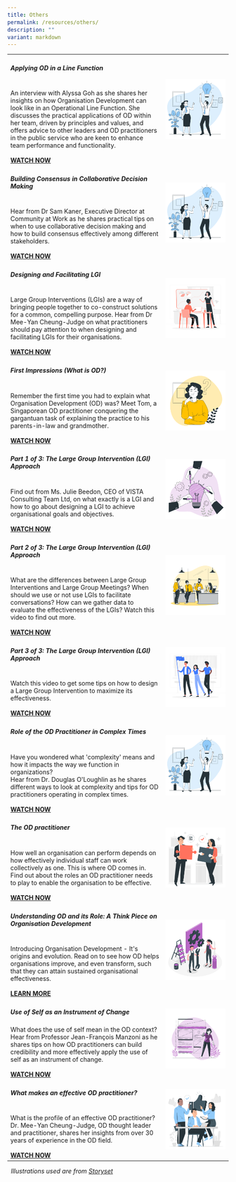 ```yaml
---
title: Others
permalink: /resources/others/
description: ""
variant: markdown
---
```

<table><colgroup><col width="70%"><col width="30%">

</colgroup><tbody>
<tr><td><h5><b>Applying OD in a Line Function</b> </h5><br> An interview with Alyssa Goh as she shares her insights on how Organisation Development can look like in an Operational Line Function. She discusses the practical applications of OD within her team, driven by principles and values, and offers advice to other leaders and OD practitioners in the public service who are keen to enhance team performance and functionality.<br><br><a href="https://vimeo.com/204823742" target="_blank"><b>WATCH NOW</b></a></td>   
<td><img src="/images/engage4.jpg"></td></tr>
	
<tr><td><h5><b>Building Consensus in Collaborative Decision Making</b> </h5><br> Hear from Dr Sam Kaner, Executive Director at Community at Work as he shares practical tips on when to use collaborative decision making and how to build consensus effectively among different stakeholders.<br><br><a href="https://vimeo.com/185457746" target="_blank"><b>WATCH NOW</b></a></td>   
<td><img src="/images/engage4.jpg"></td></tr>

<tr><td><h5><b>Designing and Facilitating LGI</b> </h5><br>
Large Group Interventions (LGIs) are a way of bringing people together to co-construct solutions for a common, compelling purpose. Hear from Dr Mee-Yan Cheung-Judge on what practitioners should pay attention to when designing and facilitating LGIs for their organisations.<br><br><a href="https://vimeo.com/137203292" target="_blank"><b>WATCH NOW</b></a></td>   
<td><img src="/images/engage2.jpg"></td></tr>
	
<tr><td><h5><b>First Impressions (What is OD?)</b> </h5><br>
Remember the first time you had to explain what Organisation Development (OD) was? Meet Tom, a Singaporean OD practitioner conquering the gargantuan task of explaining the practice to his parents-in-law and grandmother.<br><br><a href="https://vimeo.com/60536646" target="_blank"><b>WATCH NOW</b></a></td>   
<td><img src="/images/self5.jpg"></td></tr>
	
<tr><td><h5><b>Part 1 of 3: The Large Group Intervention (LGI) Approach</b> </h5><br>
Find out from Ms. Julie Beedon, CEO of VISTA Consulting Team Ltd, on what exactly is a LGI and how to go about designing a LGI to achieve organisational goals and objectives.<br><br><a href="https://vimeo.com/78516280" target="_blank"><b>WATCH NOW</b></a></td>   
<td><img src="/images/lightbulb3.jpg"></td></tr>
  
<tr><td><h5><b>Part 2 of 3: The Large Group Intervention (LGI) Approach</b> </h5><br>
What are the differences between Large Group Interventions and Large Group Meetings? When should we use or not use LGIs to facilitate conversations? How can we gather data to evaluate the effectiveness of the LGIs? Watch this video to find out more.<br><br><a href="https://vimeo.com/79361948" target="_blank"><b>WATCH NOW</b></a></td>   
<td><img src="/images/team4.jpg"></td></tr>
  
<tr><td><h5><b>Part 3 of 3: The Large Group Intervention (LGI) Approach</b> </h5><br>
Watch this video to get some tips on how to design a Large Group Intervention to maximize its effectiveness.<br><br><a href="https://vimeo.com/79650429" target="_blank"><b>WATCH NOW</b></a></td>   
<td><img src="/images/lead1.jpg"></td></tr>
	
<tr><td><h5><b>Role of the OD Practitioner in Complex Times</b> </h5><br>
Have you wondered what 'complexity' means and how it impacts the way we function in organizations?<br>Hear from Dr. Douglas O'Loughlin as he shares different ways to look at complexity and tips for OD practitioners operating in complex times.<br><br><a href="https://vimeo.com/123049559" target="_blank"><b>WATCH NOW</b></a></td>   
<td><img src="/images/engage4.jpg"></td></tr>
  
<tr><td><h5><b>The OD practitioner</b> </h5><br>
How well an organisation can perform depends on how effectively individual staff can work collectively as one. This is where OD comes in. Find out about the roles an OD practitioner needs to play to enable the organisation to be effective.<br><br><a href="https://vimeo.com/74434435" target="_blank"><b>WATCH NOW</b></a></td>   
<td><img src="/images/team8.jpg"></td></tr>
 
<tr><td><h5><b>Understanding OD and its Role: A Think Piece on Organisation Development</b> </h5><br>
Introducing Organisation Development - It's origins and evolution. Read on to see how OD helps organisations improve, and even transform, such that they can attain sustained organisational effectiveness.<br><br><a href="https://go.gov.sg/thinkpieceunderstandingodanditsrole" target="_blank"><b>LEARN MORE</b></a></td>   
<td><img src="/images/toolkit1.jpg"></td></tr>
	
<tr><td><h5><b>Use of Self as an Instrument of Change</b><br></h5>
What does the use of self mean in the OD context? Hear from Professor Jean-François Manzoni as he shares tips on how OD practitioners can build credibility and more effectively apply the use of self as an instrument of change.<br><br><a href="https://vimeo.com/124890429" target="_blank"><b>WATCH NOW</b></a></td>   
<td><img src="/images/self1.jpg"></td></tr>
  
<tr><td><h5><b>What makes an effective OD practitioner?</b> </h5><br>
What is the profile of an effective OD practitioner? Dr. Mee-Yan Cheung-Judge, OD thought leader and practitioner, shares her insights from over 30 years of experience in the OD field.<br><br><a href="https://vimeo.com/41408002" target="_blank"><b>WATCH NOW</b></a></td>   
<td><img src="/images/team6.jpg"></td></tr>
  
 </tbody></table>
  
 <p><i>&nbsp;&nbsp;Illustrations used are from <a href="https://storyset.com/people" target="_blank">Storyset</a></i></p>